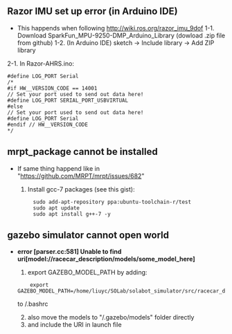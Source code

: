 ## Razor IMU set up error (in Arduino IDE)
- This happends when following http://wiki.ros.org/razor_imu_9dof
1-1. Download SparkFun_MPU-9250-DMP_Arduino_Library (dowload .zip file from github)
1-2. (In Arduino IDE) sketch -> Include library -> Add ZIP library

2-1. In Razor-AHRS.ino:
```
#define LOG_PORT Serial
/*
#if HW__VERSION_CODE == 14001
// Set your port used to send out data here!
#define LOG_PORT SERIAL_PORT_USBVIRTUAL
#else
// Set your port used to send out data here!
#define LOG_PORT Serial
#endif // HW__VERSION_CODE
*/
```

## mrpt_package cannot be installed

- If same thing happend like in "https://github.com/MRPT/mrpt/issues/682"
  
  1. Install gcc-7 packages (see this gist):
  ```
       sudo add-apt-repository ppa:ubuntu-toolchain-r/test
       sudo apt update
       sudo apt install g++-7 -y
  ```
## **gazebo simulator** cannot open world

- **error [parser.cc:581] Unable to find uri[model://racecar_description/models/some_model_here]**
  
  1. export GAZEBO_MODEL_PATH by adding:
  ```
      export GAZEBO_MODEL_PATH=/home/liuyc/SOLab/solabot_simulator/src/racecar_description/models:$GAZEBO_MODEL_PATH
  ```  
     to /.bashrc  
     
  2. also move the models to "/.gazebo/models" folder directly   
  3. and include the URI in launch file
